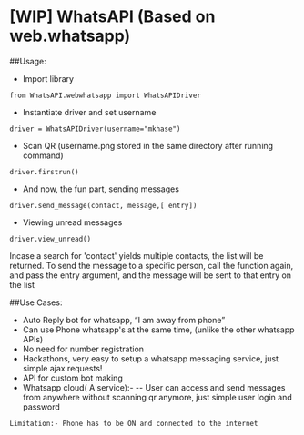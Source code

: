 # [WIP] WhatsAPI (Based on web.whatsapp)

##Usage:
- Import library

` from WhatsAPI.webwhatsapp import WhatsAPIDriver `

- Instantiate driver and set username

` driver = WhatsAPIDriver(username="mkhase") `

- Scan QR (username.png stored in the same directory after running command)

` driver.firstrun() `

- And now, the fun part, sending messages

` driver.send_message(contact, message,[ entry]) `

- Viewing unread messages

` driver.view_unread() `

Incase a search for 'contact' yields multiple contacts, the list will be returned. To send the message to a specific person, call the function again, and pass the entry argument, and the message will be sent to that entry on the list


##Use Cases:
- Auto Reply bot for whatsapp, “I am away from phone”
- Can use Phone whatsapp's at the same time, (unlike the other whatsapp APIs)
- No need for number registration
- Hackathons, very easy to setup a whatsapp messaging service, just simple ajax requests!
- API for custom bot making
- Whatsapp cloud( A service):-
-- User can access and send messages from anywhere without scanning qr anymore, just simple user login and password

` Limitation:- Phone has to be ON and connected to the internet `
